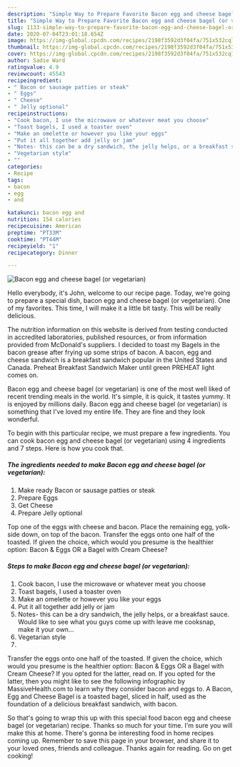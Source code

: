 ```yaml
---
description: "Simple Way to Prepare Favorite Bacon egg and cheese bagel (or vegetarian)"
title: "Simple Way to Prepare Favorite Bacon egg and cheese bagel (or vegetarian)"
slug: 1133-simple-way-to-prepare-favorite-bacon-egg-and-cheese-bagel-or-vegetarian
date: 2020-07-04T23:01:18.654Z
image: https://img-global.cpcdn.com/recipes/2198f3592d3f04fa/751x532cq70/bacon-egg-and-cheese-bagel-or-vegetarian-recipe-main-photo.jpg
thumbnail: https://img-global.cpcdn.com/recipes/2198f3592d3f04fa/751x532cq70/bacon-egg-and-cheese-bagel-or-vegetarian-recipe-main-photo.jpg
cover: https://img-global.cpcdn.com/recipes/2198f3592d3f04fa/751x532cq70/bacon-egg-and-cheese-bagel-or-vegetarian-recipe-main-photo.jpg
author: Sadie Ward
ratingvalue: 4.9
reviewcount: 45543
recipeingredient:
- " Bacon or sausage patties or steak"
- " Eggs"
- " Cheese"
- " Jelly optional"
recipeinstructions:
- "Cook bacon, I use the microwave or whatever meat you choose"
- "Toast bagels, I used a toaster oven"
- "Make an omelette or however you like your eggs"
- "Put it all together add jelly or jam"
- "Notes- this can be a dry sandwich, the jelly helps, or a breakfast sauce. Would like to see what you guys come up with leave me cooksnap, make it your own..."
- "Vegetarian style"
- ""
categories:
- Recipe
tags:
- bacon
- egg
- and

katakunci: bacon egg and 
nutrition: 154 calories
recipecuisine: American
preptime: "PT33M"
cooktime: "PT44M"
recipeyield: "1"
recipecategory: Dinner

---
```



![Bacon egg and cheese bagel (or vegetarian)](https://img-global.cpcdn.com/recipes/2198f3592d3f04fa/751x532cq70/bacon-egg-and-cheese-bagel-or-vegetarian-recipe-main-photo.jpg)

Hello everybody, it's John, welcome to our recipe page. Today, we're going to prepare a special dish, bacon egg and cheese bagel (or vegetarian). One of my favorites. This time, I will make it a little bit tasty. This will be really delicious.

The nutrition information on this website is derived from testing conducted in accredited laboratories, published resources, or from information provided from McDonald&#39;s suppliers. I decided to toast my Bagels in the bacon grease after frying up some strips of bacon. A bacon, egg and cheese sandwich is a breakfast sandwich popular in the United States and Canada. Preheat Breakfast Sandwich Maker until green PREHEAT light comes on.

Bacon egg and cheese bagel (or vegetarian) is one of the most well liked of recent trending meals in the world. It's simple, it is quick, it tastes yummy. It is enjoyed by millions daily. Bacon egg and cheese bagel (or vegetarian) is something that I've loved my entire life. They are fine and they look wonderful.


To begin with this particular recipe, we must prepare a few ingredients. You can cook bacon egg and cheese bagel (or vegetarian) using 4 ingredients and 7 steps. Here is how you cook that.

<!--inarticleads1-->

##### The ingredients needed to make Bacon egg and cheese bagel (or vegetarian):

1. Make ready  Bacon or sausage patties or steak
1. Prepare  Eggs
1. Get  Cheese
1. Prepare  Jelly optional


Top one of the eggs with cheese and bacon. Place the remaining egg, yolk-side down, on top of the bacon. Transfer the eggs onto one half of the toasted. If given the choice, which would you presume is the healthier option: Bacon &amp; Eggs OR a Bagel with Cream Cheese? 

<!--inarticleads2-->

##### Steps to make Bacon egg and cheese bagel (or vegetarian):

1. Cook bacon, I use the microwave or whatever meat you choose
1. Toast bagels, I used a toaster oven
1. Make an omelette or however you like your eggs
1. Put it all together add jelly or jam
1. Notes- this can be a dry sandwich, the jelly helps, or a breakfast sauce. Would like to see what you guys come up with leave me cooksnap, make it your own...
1. Vegetarian style
1. 


Transfer the eggs onto one half of the toasted. If given the choice, which would you presume is the healthier option: Bacon &amp; Eggs OR a Bagel with Cream Cheese? If you opted for the latter, read on. If you opted for the latter, then you might like to see the following infographic by MassiveHealth.com to learn why they consider bacon and eggs to. A Bacon, Egg and Cheese Bagel is a toasted bagel, sliced in half, used as the foundation of a delicious breakfast sandwich, with bacon. 

So that's going to wrap this up with this special food bacon egg and cheese bagel (or vegetarian) recipe. Thanks so much for your time. I'm sure you will make this at home. There's gonna be interesting food in home recipes coming up. Remember to save this page in your browser, and share it to your loved ones, friends and colleague. Thanks again for reading. Go on get cooking!
